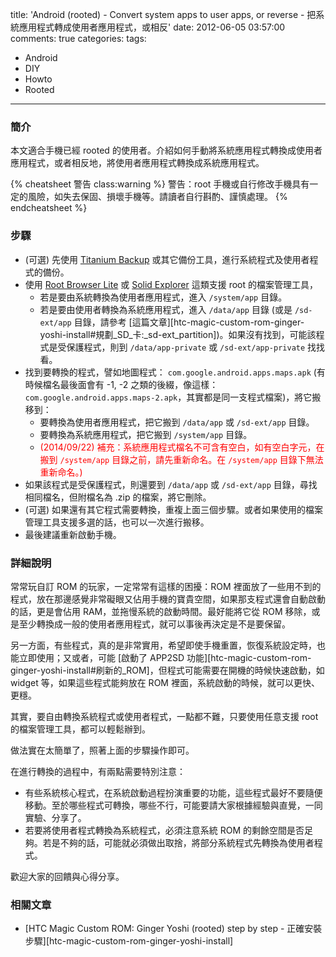 title: 'Android (rooted) - Convert system apps to user apps, or reverse - 把系統應用程式轉成使用者應用程式，或相反'
date: 2012-06-05 03:57:00
comments: true
categories: 
tags:
  - Android
  - DIY
  - Howto
  - Rooted
---
### 簡介

本文適合手機已經 rooted 的使用者。介紹如何手動將系統應用程式轉換成使用者應用程式，或者相反地，將使用者應用程式轉換成系統應用程式。

<!-- more -->

{% cheatsheet 警告 class:warning %}
警告：root 手機或自行修改手機具有一定的風險，如失去保固、損壞手機等。請讀者自行斟酌、謹慎處理。
{% endcheatsheet %}

### 步驟

* (可選) 先使用 [Titanium Backup][1] 或其它備份工具，進行系統程式及使用者程式的備份。
* 使用 [Root Browser Lite][2] 或 [Solid Explorer][3] 這類支援 root 的檔案管理工具，
  * 若是要由系統轉換為使用者應用程式，進入 `/system/app` 目錄。
  * 若是要由使用者轉換為系統應用程式，進入 `/data/app` 目錄 (或是 `/sd-ext/app` 目錄，請參考 [這篇文章][htc-magic-custom-rom-ginger-yoshi-install#規劃_SD_卡:_sd-ext_partition])。如果沒有找到，可能該程式是受保護程式，則到 `/data/app-private` 或 `/sd-ext/app-private` 找找看。
* 找到要轉換的程式，譬如地圖程式： `com.google.android.apps.maps.apk` (有時候檔名最後面會有 -1, -2 之類的後綴，像這樣：`com.google.android.apps.maps-2.apk`，其實都是同一支程式檔案)，將它搬移到：
  * 要轉換為使用者應用程式，把它搬到 `/data/app` 或 `/sd-ext/app` 目錄。
  * 要轉換為系統應用程式，把它搬到 `/system/app` 目錄。
  * <span style="color:red">(2014/09/22) 補充：系統應用程式檔名不可含有空白，如有空白字元，在搬到 `/system/app` 目錄之前，請先重新命名。在 `/system/app` 目錄下無法重新命名。)</span>
* 如果該程式是受保護程式，則還要到 `/data/app` 或 `/sd-ext/app` 目錄，尋找相同檔名，但附檔名為 .zip 的檔案，將它刪除。
* (可選) 如果還有其它程式需要轉換，重複上面三個步驟。或者如果使用的檔案管理工具支援多選的話，也可以一次進行搬移。
* 最後建議重新啟動手機。

### 詳細說明

常常玩自訂 ROM 的玩家，一定常常有這樣的困擾：ROM 裡面放了一些用不到的程式，放在那邊感覺非常礙眼又佔用手機的寶貴空間，如果那支程式還會自動啟動的話，更是會佔用 RAM，並拖慢系統的啟動時間。最好能將它從 ROM 移除，或是至少轉換成一般的使用者應用程式，就可以事後再決定是不是要保留。

另一方面，有些程式，真的是非常實用，希望即使手機重置，恢復系統設定時，也能立即使用；又或者，可能 [啟動了 APP2SD 功能][htc-magic-custom-rom-ginger-yoshi-install#刷新的_ROM]，但程式可能需要在開機的時候快速啟動，如 widget 等，如果這些程式能夠放在 ROM 裡面，系統啟動的時候，就可以更快、更穩。

其實，要自由轉換系統程式或使用者程式，一點都不難，只要使用任意支援 root 的檔案管理工具，都可以輕鬆辦到。

做法實在太簡單了，照著上面的步驟操作即可。

在進行轉換的過程中，有兩點需要特別注意：

* 有些系統核心程式，在系統啟動過程扮演重要的功能，這些程式最好不要隨便移動。至於哪些程式可轉換，哪些不行，可能要請大家根據經驗與直覺，一同實驗、分享了。
* 若要將使用者程式轉換為系統程式，必須注意系統 ROM 的剩餘空間是否足夠。若是不夠的話，可能就必須做出取捨，將部分系統程式先轉換為使用者程式。

歡迎大家的回饋與心得分享。

### 相關文章

* [HTC Magic Custom ROM: Ginger Yoshi (rooted) step by step - 正確安裝步驟][htc-magic-custom-rom-ginger-yoshi-install]

<!-- cross references -->

<!-- post_references htc-magic-custom-rom-ginger-yoshi-install -->
<!-- post_references htc-magic-custom-rom-ginger-yoshi-install#規劃_SD_卡:_sd-ext_partition -->
<!-- post_references htc-magic-custom-rom-ginger-yoshi-install#刷新的_ROM -->

<!-- external references -->

[1]: https://play.google.com/store/apps/details?id=com.keramidas.TitaniumBackup "Titanium Backup"
[2]: https://play.google.com/store/apps/details?id=com.jrummy.root.browserfree "Root Browser Lite" 
[3]: https://play.google.com/store/apps/details?id=pl.solidexplorer2 "Solid Explorer"

